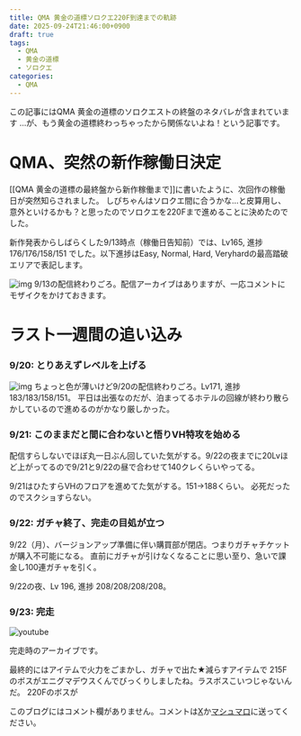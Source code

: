 ```yaml
---
title: QMA 黄金の道標ソロクエ220F到達までの軌跡
date: 2025-09-24T21:46:00+0900
draft: true
tags:
  - QMA
  - 黄金の道標
  - ソロクエ
categories:
  - QMA
---
```

この記事にはQMA 黄金の道標のソロクエストの終盤のネタバレが含まれています
…が、もう黄金の道標終わっちゃったから関係ないよね！という記事です。

# QMA、突然の新作稼働日決定

[[QMA 黄金の道標の最終盤から新作稼働まで]]に書いたように、次回作の稼働日が突然知らされました。
しぴちゃんはソロクエ間に合うかな…と皮算用し、意外といけるかも？と思ったのでソロクエを220Fまで進めることに決めたのでした。

新作発表からしばらくした9/13時点（稼働日告知前）では、Lv165, 進捗176/176/158/151 でした。以下進捗はEasy, Normal, Hard, Veryhardの最高踏破エリアで表記します。

![img](https://lh3.googleusercontent.com/d/1tQ-7kqGPr-p_dj9j57-AlW6OIML25TDw)
9/13の配信終わりごろ。配信アーカイブはありますが、一応コメントにモザイクをかけておきます。

# ラスト一週間の追い込み

### 9/20: とりあえずレベルを上げる

![img](https://lh3.googleusercontent.com/d/1X9fmf4BvQiFp9419C196pds6Jc_epQJ6)
ちょっと色が薄いけど9/20の配信終わりごろ。Lv171, 進捗183/183/158/151。
平日は出張なのだが、泊まってるホテルの回線が終わり散らかしているので進めるのがかなり厳しかった。

### 9/21: このままだと間に合わないと悟りVH特攻を始める

配信すらしないでほぼ丸一日ぶん回していた気がする。9/22の夜までに20Lvほど上がってるので9/21と9/22の昼で合わせて140クレくらいやってる。

9/21はひたすらVHのフロアを進めてた気がする。151→188くらい。
必死だったのでスクショすらない。

### 9/22: ガチャ終了、完走の目処が立つ

9/22（月）、バージョンアップ準備に伴い購買部が閉店。つまりガチャチケットが購入不可能になる。
直前にガチャが引けなくなることに思い至り、急いで課金し100連ガチャを引く。

9/22の夜、Lv 196, 進捗 208/208/208/208。


### 9/23: 完走

![youtube](https://www.youtube.com/live/RP4T6JC2n1E?si=9UjxiZGCFYgRKTHK)

完走時のアーカイブです。

最終的にはアイテムで火力をごまかし、ガチャで出た★減らすアイテムで
215Fのボスがエニグマデウスくんでびっくりしましたね。ラスボスこいつじゃないんだ。
220Fのボスが

このブログにはコメント欄がありません。コメントは[X](https://x.com/CPPP_CPchan)か[マシュマロ](https://marshmallow-qa.com/qeesq0ftfry6tne)に送ってください。